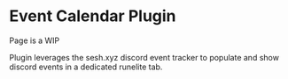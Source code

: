 # Event Calendar Plugin
Page is a WIP

Plugin leverages the sesh.xyz discord event tracker to populate and show discord events in a dedicated runelite tab.
